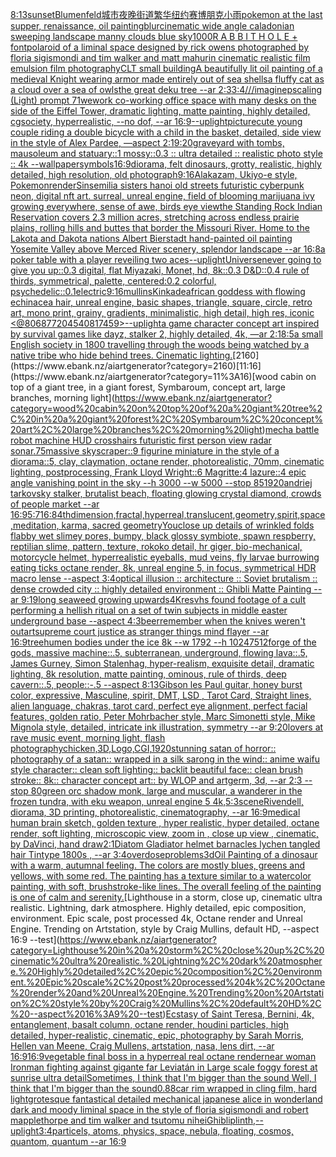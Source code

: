[8:13](https://www.ebank.nz/aiartgenerator?category=8%3A13)[sunset](https://www.ebank.nz/aiartgenerator?category=sunset)[Blumenfeld](https://www.ebank.nz/aiartgenerator?category=Blumenfeld)[城市夜晚街道繁华纽约赛博朋克小雨](https://www.ebank.nz/aiartgenerator?category=%E5%9F%8E%E5%B8%82%E5%A4%9C%E6%99%9A%E8%A1%97%E9%81%93%E7%B9%81%E5%8D%8E%E7%BA%BD%E7%BA%A6%E8%B5%9B%E5%8D%9A%E6%9C%8B%E5%85%8B%E5%B0%8F%E9%9B%A8)[pokemon at the last supper, renaissance, oil painting](https://www.ebank.nz/aiartgenerator?category=pokemon%20at%20the%20last%20supper%2C%20renaissance%2C%20oil%20painting)[blur](https://www.ebank.nz/aiartgenerator?category=blur)[cinematic  wide angle caladonian sweeping landscape manny clouds blue sky](https://www.ebank.nz/aiartgenerator?category=cinematic%20%20wide%20angle%20caladonian%20sweeping%20landscape%20manny%20clouds%20blue%20sky)[1000](https://www.ebank.nz/aiartgenerator?category=1000)[R A B B I T H O L E + font](https://www.ebank.nz/aiartgenerator?category=R%20A%20B%20B%20I%20T%20H%20O%20L%20E%20%2B%20font)[polaroid of a liminal space designed by rick owens photographed by floria sigismondi and tim walker  and matt mahurin cinematic realistic film emulsion film photography](https://www.ebank.nz/aiartgenerator?category=polaroid%20of%20a%20liminal%20space%20designed%20by%20rick%20owens%20photographed%20by%20floria%20sigismondi%20and%20tim%20walker%20%20and%20matt%20mahurin%20cinematic%20realistic%20film%20emulsion%20film%20photography)[CLT small building](https://www.ebank.nz/aiartgenerator?category=CLT%20small%20building)[A beautifully lit oil painting of a medieval Knight wearing armor made entirely out of sea shells](https://www.ebank.nz/aiartgenerator?category=A%20beautifully%20lit%20oil%20painting%20of%20a%20medieval%20Knight%20wearing%20armor%20made%20entirely%20out%20of%20sea%20shells)[a fluffy cat as a cloud over a sea of owls](https://www.ebank.nz/aiartgenerator?category=a%20fluffy%20cat%20as%20a%20cloud%20over%20a%20sea%20of%20owls)[the great deku tree --ar 2:3](https://www.ebank.nz/aiartgenerator?category=the%20great%20deku%20tree%20--ar%202%3A3)[3:4](https://www.ebank.nz/aiartgenerator?category=3%3A4)[///imaginepscaling (Light) prompt 71](https://www.ebank.nz/aiartgenerator?category=///imaginepscaling%20%28Light%29%20prompt%2071)[wework co-working office space with many desks on the side of the Eiffel Tower, dramatic lighting, matte painting, highly detailed, cgsociety, hyperrealistic, --no dof, --ar 16:9](https://www.ebank.nz/aiartgenerator?category=wework%20co-working%20office%20space%20with%20many%20desks%20on%20the%20side%20of%20the%20Eiffel%20Tower%2C%20dramatic%20lighting%2C%20matte%20painting%2C%20highly%20detailed%2C%20cgsociety%2C%20hyperrealistic%2C%20--no%20dof%2C%20--ar%2016%3A9)[--uplight](https://www.ebank.nz/aiartgenerator?category=--uplight)[picture](https://www.ebank.nz/aiartgenerator?category=picture)[cute young couple riding a double bicycle with a child in the basket, detailed, side view in the style of Alex Pardee, —aspect 2:1](https://www.ebank.nz/aiartgenerator?category=cute%20young%20couple%20riding%20a%20double%20bicycle%20with%20a%20child%20in%20the%20basket%2C%20detailed%2C%20side%20view%20in%20the%20style%20of%20Alex%20Pardee%2C%20%E2%80%94aspect%202%3A1)[9:20](https://www.ebank.nz/aiartgenerator?category=9%3A20)[graveyard with tombs, mausoleum and statuary::1 mossy::0.3 :: ultra detailed :: realistic photo style :: 4k --wallpaper](https://www.ebank.nz/aiartgenerator?category=graveyard%20with%20tombs%2C%20mausoleum%20and%20statuary%3A%3A1%20mossy%3A%3A0.3%20%3A%3A%20ultra%20detailed%20%3A%3A%20realistic%20photo%20style%20%3A%3A%204k%20--wallpaper)[symbols](https://www.ebank.nz/aiartgenerator?category=symbols)[16:9](https://www.ebank.nz/aiartgenerator?category=16%3A9)[diorama, felt dinosaurs, grotty, realistic, highly detailed, high resolution, old photograph](https://www.ebank.nz/aiartgenerator?category=diorama%2C%20felt%20dinosaurs%2C%20grotty%2C%20realistic%2C%20highly%20detailed%2C%20high%20resolution%2C%20old%20photograph)[9:16](https://www.ebank.nz/aiartgenerator?category=9%3A16)[Alakazam, Ukiyo-e style, Pokemon](https://www.ebank.nz/aiartgenerator?category=Alakazam%2C%20Ukiyo-e%20style%2C%20Pokemon)[render](https://www.ebank.nz/aiartgenerator?category=render)[Sinsemilia sisters hanoi old streets futuristic cyberpunk neon, digital nft art. surreal, unreal engine, field of blooming marijuana ivy growing everywhere, sense of awe, birds eye view](https://www.ebank.nz/aiartgenerator?category=Sinsemilia%20sisters%20hanoi%20old%20streets%20futuristic%20cyberpunk%20neon%2C%20digital%20nft%20art.%20surreal%2C%20unreal%20engine%2C%20field%20of%20blooming%20marijuana%20ivy%20growing%20everywhere%2C%20sense%20of%20awe%2C%20birds%20eye%20view)[the Standing Rock Indian Reservation covers 2.3 million acres, stretching across endless prairie plains, rolling hills and buttes that border the Missouri River. Home to the Lakota and Dakota nations Albert Bierstadt hand-painted oil painting Yosemite Valley above Merced River scenery, splendor landscape --ar 16:8](https://www.ebank.nz/aiartgenerator?category=the%20Standing%20Rock%20Indian%20Reservation%20covers%202.3%20million%20acres%2C%20stretching%20across%20endless%20prairie%20plains%2C%20rolling%20hills%20and%20buttes%20that%20border%20the%20Missouri%20River.%20Home%20to%20the%20Lakota%20and%20Dakota%20nations%20Albert%20Bierstadt%20hand-painted%20oil%20painting%20Yosemite%20Valley%20above%20Merced%20River%20scenery%2C%20splendor%20landscape%20--ar%2016%3A8)[a poker table with a player reveiling two aces](https://www.ebank.nz/aiartgenerator?category=a%20poker%20table%20with%20a%20player%20reveiling%20two%20aces)[--uplight](https://www.ebank.nz/aiartgenerator?category=--uplight)[Universe](https://www.ebank.nz/aiartgenerator?category=Universe)[never going to give you up::0.3 digital, flat Miyazaki, Monet, hd, 8k::0.3 D&D::0.4 rule of thirds, symmetrical, palette, centered:0.2 colorful, psychedelic::0.1](https://www.ebank.nz/aiartgenerator?category=never%20going%20to%20give%20you%20up%3A%3A0.3%20digital%2C%20flat%20Miyazaki%2C%20Monet%2C%20hd%2C%208k%3A%3A0.3%20D%26D%3A%3A0.4%20rule%20of%20thirds%2C%20symmetrical%2C%20palette%2C%20centered%3A0.2%20colorful%2C%20psychedelic%3A%3A0.1)[electric](https://www.ebank.nz/aiartgenerator?category=electric)[9:16](https://www.ebank.nz/aiartgenerator?category=9%3A16)[mullins](https://www.ebank.nz/aiartgenerator?category=mullins)[Kinkade](https://www.ebank.nz/aiartgenerator?category=Kinkade)[african goddess with flowing echinacea hair, unreal engine, basic shapes, triangle, square, circle, retro art, mono print, grainy, gradients, minimalistic, high detail, high res, iconic <@806877204540817459>](https://www.ebank.nz/aiartgenerator?category=african%20goddess%20with%20flowing%20echinacea%20hair%2C%20unreal%20engine%2C%20basic%20shapes%2C%20triangle%2C%20square%2C%20circle%2C%20retro%20art%2C%20mono%20print%2C%20grainy%2C%20gradients%2C%20minimalistic%2C%20high%20detail%2C%20high%20res%2C%20iconic%20%3C%40806877204540817459%3E)[--uplight](https://www.ebank.nz/aiartgenerator?category=--uplight)[a game character concept art inspired by survival games like dayz, stalker 2, highly detailed, 4k, —ar 2:1](https://www.ebank.nz/aiartgenerator?category=a%20game%20character%20concept%20art%20inspired%20by%20survival%20games%20like%20dayz%2C%20stalker%202%2C%20highly%20detailed%2C%204k%2C%20%E2%80%94ar%202%3A1)[8:5](https://www.ebank.nz/aiartgenerator?category=8%3A5)[a small English society in 1800 travelling through the woods being watched by a native tribe who hide behind trees. Cinematic lighting.](https://www.ebank.nz/aiartgenerator?category=a%20small%20English%20society%20in%201800%20travelling%20through%20the%20woods%20being%20watched%20by%20a%20native%20tribe%20who%20hide%20behind%20trees.%20Cinematic%20lighting.)[2160](https://www.ebank.nz/aiartgenerator?category=2160)[11:16](https://www.ebank.nz/aiartgenerator?category=11%3A16)[wood cabin on top of a giant tree, in a giant forest, Symbaroum, concept art, large branches, morning light](https://www.ebank.nz/aiartgenerator?category=wood%20cabin%20on%20top%20of%20a%20giant%20tree%2C%20in%20a%20giant%20forest%2C%20Symbaroum%2C%20concept%20art%2C%20large%20branches%2C%20morning%20light)[mecha battle robot machine HUD crosshairs futuristic first person view radar sonar](https://www.ebank.nz/aiartgenerator?category=mecha%20battle%20robot%20machine%20HUD%20crosshairs%20futuristic%20first%20person%20view%20radar%20sonar)[.75](https://www.ebank.nz/aiartgenerator?category=.75)[massive skyscraper::9 figurine miniature in the style of a diorama::5, clay, claymation, octane render, photorealistic, 70mm, cinematic lighting, postprocessing, Frank Lloyd Wright::6 Magritte:4 lazure::4 epic angle vanishing point in the sky --h 3000 --w 5000 --stop 85](https://www.ebank.nz/aiartgenerator?category=massive%20skyscraper%3A%3A9%20figurine%20miniature%20in%20the%20style%20of%20a%20diorama%3A%3A5%2C%20clay%2C%20claymation%2C%20octane%20render%2C%20photorealistic%2C%2070mm%2C%20cinematic%20lighting%2C%20postprocessing%2C%20Frank%20Lloyd%20Wright%3A%3A6%20Magritte%3A4%20lazure%3A%3A4%20epic%20angle%20vanishing%20point%20in%20the%20sky%20--h%203000%20--w%205000%20--stop%2085)[1920](https://www.ebank.nz/aiartgenerator?category=1920)[andriej tarkovsky stalker, brutalist beach, floating glowing crystal diamond, crowds of people market --ar 16:9](https://www.ebank.nz/aiartgenerator?category=andriej%20tarkovsky%20stalker%2C%20brutalist%20beach%2C%20floating%20glowing%20crystal%20diamond%2C%20crowds%20of%20people%20market%20--ar%2016%3A9)[5:7](https://www.ebank.nz/aiartgenerator?category=5%3A7)[16:8](https://www.ebank.nz/aiartgenerator?category=16%3A8)[4thdimension,fractal,hyperreal,translucent,geometry,spirit,space,meditation, karma, sacred geometry](https://www.ebank.nz/aiartgenerator?category=4thdimension%2Cfractal%2Chyperreal%2Ctranslucent%2Cgeometry%2Cspirit%2Cspace%2Cmeditation%2C%20karma%2C%20sacred%20geometry)[You](https://www.ebank.nz/aiartgenerator?category=You)[close up details of wrinkled folds flabby wet slimey pores, bumpy, black glossy symbiote, spawn respberry, reptilian slime, pattern, texture, rokoko detail, hr giger, bio-mechanical, motorcycle helmet, hyperrealistic eyeballs, mud veins, fly larvae burrowing eating ticks octane render, 8k, unreal engine 5, in focus, symmetrical HDR macro lense --aspect 3:4](https://www.ebank.nz/aiartgenerator?category=close%20up%20details%20of%20wrinkled%20folds%20flabby%20wet%20slimey%20pores%2C%20bumpy%2C%20black%20glossy%20symbiote%2C%20spawn%20respberry%2C%20reptilian%20slime%2C%20pattern%2C%20texture%2C%20rokoko%20detail%2C%20hr%20giger%2C%20bio-mechanical%2C%20motorcycle%20helmet%2C%20hyperrealistic%20eyeballs%2C%20mud%20veins%2C%20fly%20larvae%20burrowing%20eating%20ticks%20octane%20render%2C%208k%2C%20unreal%20engine%205%2C%20in%20focus%2C%20symmetrical%20HDR%20macro%20lense%20--aspect%203%3A4)[optical illusion ::  architecture :: Soviet brutalism :: dense crowded city :: highly detailed environment :: Ghibli Matte Painting --ar 9:19](https://www.ebank.nz/aiartgenerator?category=optical%20illusion%20%3A%3A%20%20architecture%20%3A%3A%20Soviet%20brutalism%20%3A%3A%20dense%20crowded%20city%20%3A%3A%20highly%20detailed%20environment%20%3A%3A%20Ghibli%20Matte%20Painting%20--ar%209%3A19)[long seaweed growing upwards](https://www.ebank.nz/aiartgenerator?category=long%20seaweed%20growing%20upwards)[4K](https://www.ebank.nz/aiartgenerator?category=4K)[res](https://www.ebank.nz/aiartgenerator?category=res)[vhs found footage of a cult performing a hellish ritual on a set of twin subjects in middle easter underground base --aspect 4:3](https://www.ebank.nz/aiartgenerator?category=vhs%20found%20footage%20of%20a%20cult%20performing%20a%20hellish%20ritual%20on%20a%20set%20of%20twin%20subjects%20in%20middle%20easter%20underground%20base%20--aspect%204%3A3)[beer](https://www.ebank.nz/aiartgenerator?category=beer)[remember when the knives weren't out](https://www.ebank.nz/aiartgenerator?category=remember%20when%20the%20knives%20weren%27t%20out)[art](https://www.ebank.nz/aiartgenerator?category=art)[supreme court justice as stranger things mind flayer --ar 16:9](https://www.ebank.nz/aiartgenerator?category=supreme%20court%20justice%20as%20stranger%20things%20mind%20flayer%20--ar%2016%3A9)[tree](https://www.ebank.nz/aiartgenerator?category=tree)[humen bodies under the ice  8k --w 1792 --h 1024](https://www.ebank.nz/aiartgenerator?category=humen%20bodies%20under%20the%20ice%20%208k%20--w%201792%20--h%201024)[75](https://www.ebank.nz/aiartgenerator?category=75)[12](https://www.ebank.nz/aiartgenerator?category=12)[forge of the gods, massive machine::.5, subterranean, underground, flowing lava::.5, James Gurney, Simon Stalenhag, hyper-realism, exquisite detail, dramatic lighting, 8k resolution, matte painting, ominous, rule of thirds, deep cavern::.5, people::-.5 --aspect 8:13](https://www.ebank.nz/aiartgenerator?category=forge%20of%20the%20gods%2C%20massive%20machine%3A%3A.5%2C%20subterranean%2C%20underground%2C%20flowing%20lava%3A%3A.5%2C%20James%20Gurney%2C%20Simon%20Stalenhag%2C%20hyper-realism%2C%20exquisite%20detail%2C%20dramatic%20lighting%2C%208k%20resolution%2C%20matte%20painting%2C%20ominous%2C%20rule%20of%20thirds%2C%20deep%20cavern%3A%3A.5%2C%20people%3A%3A-.5%20--aspect%208%3A13)[Gibson les Paul guitar, honey burst color, expressive, Masculine, spirit, DMT, LSD , Tarot Card, Straight lines, alien language, chakras, tarot card, perfect eye alignment, perfect facial features, golden ratio, Peter Mohrbacher style, Marc Simonetti style, Mike Mignola style, detailed, intricate ink illustration, symmetry --ar 9:20](https://www.ebank.nz/aiartgenerator?category=Gibson%20les%20Paul%20guitar%2C%20honey%20burst%20color%2C%20expressive%2C%20Masculine%2C%20spirit%2C%20DMT%2C%20LSD%20%2C%20Tarot%20Card%2C%20Straight%20lines%2C%20alien%20language%2C%20chakras%2C%20tarot%20card%2C%20perfect%20eye%20alignment%2C%20perfect%20facial%20features%2C%20golden%20ratio%2C%20Peter%20Mohrbacher%20style%2C%20Marc%20Simonetti%20style%2C%20Mike%20Mignola%20style%2C%20detailed%2C%20intricate%20ink%20illustration%2C%20symmetry%20--ar%209%3A20)[lovers at rave music event, morning light, flash photography](https://www.ebank.nz/aiartgenerator?category=lovers%20at%20rave%20music%20event%2C%20morning%20light%2C%20flash%20photography)[chicken,3D,Logo,CGI,](https://www.ebank.nz/aiartgenerator?category=chicken%2C3D%2CLogo%2CCGI%2C)[1920](https://www.ebank.nz/aiartgenerator?category=1920)[stunning satan of horror:: photography of a satan:: wrapped in a silk sarong in the wind:: anime waifu style character:: clean soft lighting:: backlit beautiful face:: clean brush stroke:: 8k:: character concept art:: by WLOP and artgerm, 3d, --ar 2:3 --stop 80](https://www.ebank.nz/aiartgenerator?category=stunning%20satan%20of%20horror%3A%3A%20photography%20of%20a%20satan%3A%3A%20wrapped%20in%20a%20silk%20sarong%20in%20the%20wind%3A%3A%20anime%20waifu%20style%20character%3A%3A%20clean%20soft%20lighting%3A%3A%20backlit%20beautiful%20face%3A%3A%20clean%20brush%20stroke%3A%3A%208k%3A%3A%20character%20concept%20art%3A%3A%20by%20WLOP%20and%20artgerm%2C%203d%2C%20--ar%202%3A3%20--stop%2080)[green orc shadow monk, large and muscular, a wanderer in the frozen tundra, with eku weapon, unreal engine 5 4k,](https://www.ebank.nz/aiartgenerator?category=green%20orc%20shadow%20monk%2C%20large%20and%20muscular%2C%20a%20wanderer%20in%20the%20frozen%20tundra%2C%20with%20eku%20weapon%2C%20unreal%20engine%205%204k%2C)[5:3](https://www.ebank.nz/aiartgenerator?category=5%3A3)[scene](https://www.ebank.nz/aiartgenerator?category=scene)[Rivendell, diorama, 3D printing, photorealistic, cinematography, --ar 16:9](https://www.ebank.nz/aiartgenerator?category=Rivendell%2C%20diorama%2C%203D%20printing%2C%20photorealistic%2C%20cinematography%2C%20--ar%2016%3A9)[medical human brain sketch, golden texture , hyper realistic, hyper detailed, octane render, soft lighting, microscopic view, zoom in , close up view , cinematic, by DaVinci, hand draw](https://www.ebank.nz/aiartgenerator?category=medical%20human%20brain%20sketch%2C%20golden%20texture%20%2C%20hyper%20realistic%2C%20hyper%20detailed%2C%20octane%20render%2C%20soft%20lighting%2C%20microscopic%20view%2C%20zoom%20in%20%2C%20close%20up%20view%20%2C%20cinematic%2C%20by%20DaVinci%2C%20hand%20draw)[2:1](https://www.ebank.nz/aiartgenerator?category=2%3A1)[Diatom Gladiator helmet barnacles lychen tangled hair Tintype 1800s , --ar 3:4](https://www.ebank.nz/aiartgenerator?category=Diatom%20Gladiator%20helmet%20barnacles%20lychen%20tangled%20hair%20Tintype%201800s%20%2C%20--ar%203%3A4)[overdose](https://www.ebank.nz/aiartgenerator?category=overdose)[problems](https://www.ebank.nz/aiartgenerator?category=problems)[3d](https://www.ebank.nz/aiartgenerator?category=3d)[Oil Painting of a dinosaur with a warm, autumnal feeling. The colors are mostly blues, greens and yellows, with some red. The painting has a texture similar to a watercolor painting, with soft, brushstroke-like lines. The overall feeling of the painting is one of calm and serenity.](https://www.ebank.nz/aiartgenerator?category=Oil%20Painting%20of%20a%20dinosaur%20with%20a%20warm%2C%20autumnal%20feeling.%20The%20colors%20are%20mostly%20blues%2C%20greens%20and%20yellows%2C%20with%20some%20red.%20The%20painting%20has%20a%20texture%20similar%20to%20a%20watercolor%20painting%2C%20with%20soft%2C%20brushstroke-like%20lines.%20The%20overall%20feeling%20of%20the%20painting%20is%20one%20of%20calm%20and%20serenity.)[Lighthouse in a storm, close up, cinematic ultra realistic. Lightning, dark atmosphere. Highly detailed, epic composition, environment. Epic scale, post processed 4k, Octane render and Unreal Engine. Trending on Artstation, style by Craig Mullins, default HD, --aspect 16:9 --test](https://www.ebank.nz/aiartgenerator?category=Lighthouse%20in%20a%20storm%2C%20close%20up%2C%20cinematic%20ultra%20realistic.%20Lightning%2C%20dark%20atmosphere.%20Highly%20detailed%2C%20epic%20composition%2C%20environment.%20Epic%20scale%2C%20post%20processed%204k%2C%20Octane%20render%20and%20Unreal%20Engine.%20Trending%20on%20Artstation%2C%20style%20by%20Craig%20Mullins%2C%20default%20HD%2C%20--aspect%2016%3A9%20--test)[Ecstasy of Saint Teresa, Bernini, 4k, entanglement, basalt column, octane render, houdini particles, high detailed, hyper-realistic, cinematic, epic, photography by Sarah Morris, Hellen van Meene, Craig Mullens, artstation, nasa, lens dirt, --ar 16:9](https://www.ebank.nz/aiartgenerator?category=Ecstasy%20of%20Saint%20Teresa%2C%20Bernini%2C%204k%2C%20entanglement%2C%20basalt%20column%2C%20octane%20render%2C%20houdini%20particles%2C%20high%20detailed%2C%20hyper-realistic%2C%20cinematic%2C%20epic%2C%20photography%20by%20Sarah%20Morris%2C%20Hellen%20van%20Meene%2C%20Craig%20Mullens%2C%20artstation%2C%20nasa%2C%20lens%20dirt%2C%20--ar%2016%3A9)[16:9](https://www.ebank.nz/aiartgenerator?category=16%3A9)[vegetable final boss in a hyperreal real octane render](https://www.ebank.nz/aiartgenerator?category=vegetable%20final%20boss%20in%20a%20hyperreal%20real%20octane%20render)[near woman Ironman fighting against gigante far Leviatán in Large scale foggy forest at sunrise ultra detail](https://www.ebank.nz/aiartgenerator?category=near%20woman%20Ironman%20fighting%20against%20gigante%20far%20Leviat%C3%A1n%20in%20Large%20scale%20foggy%20forest%20at%20sunrise%20ultra%20detail)[Sometimes, I think that I'm bigger than the sound Well, I think that I'm bigger than the sound](https://www.ebank.nz/aiartgenerator?category=Sometimes%2C%20I%20think%20that%20I%27m%20bigger%20than%20the%20sound%20Well%2C%20I%20think%20that%20I%27m%20bigger%20than%20the%20sound)[0.88](https://www.ebank.nz/aiartgenerator?category=0.88)[car rim wrapped in cling film, hard light](https://www.ebank.nz/aiartgenerator?category=car%20rim%20wrapped%20in%20cling%20film%2C%20hard%20light)[grotesque fantastical detailed mechanical japanese alice in wonderland dark and moody liminal space in the style of floria sigismondi and robert mapplethorpe and tim walker and tsutomu nihei](https://www.ebank.nz/aiartgenerator?category=grotesque%20fantastical%20detailed%20mechanical%20japanese%20alice%20in%20wonderland%20dark%20and%20moody%20liminal%20space%20in%20the%20style%20of%20floria%20sigismondi%20and%20robert%20mapplethorpe%20and%20tim%20walker%20and%20tsutomu%20nihei)[Ghibli](https://www.ebank.nz/aiartgenerator?category=Ghibli)[plinth,](https://www.ebank.nz/aiartgenerator?category=plinth%2C)[--uplight](https://www.ebank.nz/aiartgenerator?category=--uplight)[3:4](https://www.ebank.nz/aiartgenerator?category=3%3A4)[particels, atoms, physics, space, nebula, floating, cosmos, quantom, quantum --ar 16:9](https://www.ebank.nz/aiartgenerator?category=particels%2C%20atoms%2C%20physics%2C%20space%2C%20nebula%2C%20floating%2C%20cosmos%2C%20quantom%2C%20quantum%20--ar%2016%3A9)